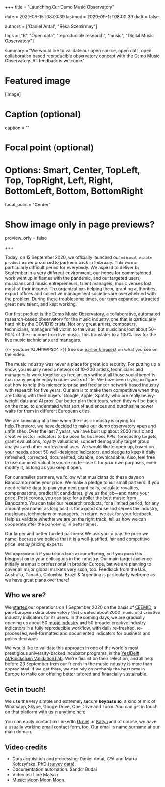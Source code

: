 +++
title = "Launching Our Demo Music Observatory"

date = 2020-09-15T08:00:39
lastmod = 2020-09-15T08:00:39
draft = false

authors = ["Daniel Antal", "Réka Szentirmay"]

tags = ["R", "Open data", "reproducible research", "music", "Digital Music Observatory"]

summary = "We would like to validate our open source, open data, open collaboration based reproducible observatory concept with the Demo Music Observatory. All feedback is welcome."

# Featured image
[image]
  # Caption (optional)
  caption = ""

  # Focal point (optional)
  # Options: Smart, Center, TopLeft, Top, TopRight, Left, Right, BottomLeft, Bottom, BottomRight
  focal_point = "Center"

  # Show image only in page previews?
  preview_only = false

+++

Today, on 15 September 2020, we officially launched our `minimal viable product` as we promised to partners back in February. This was a particularly difficult period for everybody. We aspired to deliver by September in a very different environment, our hopes for commissioned work went up in flames with the pandemic, and our targeted users, musicians and music entrepreneurs, talent managers, music venues lost most of their income. The organizations helping them, granting authorities, export offices and collective management societies are overwhelmed with the problem. During these troublesome times, our team expanded, attracted great new talent, and kept working.

Our first product is the [Demo Music Observatory](https://music.dataobservatory.eu/), a collaborative, automated research-based [observatory](https://dataobservatory.eu/faq/observatories/) for the music industry, one that is particularly hard hit by the COVID19 crisis. Not only great artists, composers, technicians, managers fell victim to the virus, but musicians lost about 50–90% of their income from live music. This translates to a 100% loss for the live music technicians and managers.

{{< youtube fQJHflWPS34 >}}
See our [earlier blogpost](https://dataobservatory.eu/post/2020-09-11-creating-automated-observatory/) on what you see on the video.

The music industry was never a place for great job security. For putting up a show, you usually need a network of 10–200 artists, technicians and managers to work together as freelancers without all those social benefits that many people enjoy in other walks of life. We have been trying to figure out how to help this microenterprise and freelancer-network based industry with research for five years. Our aim is to make them competitive when they are talking with their buyers: Google, Apple, Spotify, who are really heavy-weight data and AI pros. Our better plan their tours, when they will be back on the road, to understand what sort of audiences and purchasing power waits for them in different European cities.

We are launching at a time when the music industry is crying for help.Therefore, we have decided to make our demo observatory open and unfinished. Over the last 7 years, we have built up about 2000 music and creative sector indicators to be used for business KPIs, forecasting targets, grant evaluations, royalty valuations, concert demography target group analysis and other professional uses. We would like to open up, based on your needs, about 50 well-designed indicators, and pledge to keep it daily refreshed, corrected, documented, citaable, downloadable. Also, feel free to use our most valuable source code—use it for your own purposes, even modify it, as long as you keep it open.

For our smaller partners, we follow what musicians do these days on Bandcamp: name your price. We make a pledge to our small partners: if you need reliable data to plan your next grant calls, calculate royalties, compensations, predict hit candidates, give us the job—and name your price. Post-corona, you can take for a dollar the best music from Bandcamp. You can take our research products, for a limited period, for any amount you name, as long as  it is for a good cause and serves the industry, musicians, technicians or managers. In return, we ask for your feedback. Help us validate whether we are on the right track, tell us how we can cooperate after the pandemic, in better times.

Our larger and better funded partners? We ask you to pay the price we name, because we believe that it is a well-justified, fair and competitive price, set by pricing experts.

We appreciate it if you take a look at our offering, or if you pass this blogpost on to your colleagues in the industry.  Our main target audience initially are music professional in broader Europe, but we are planning to cover all major global markets very soon, too. Feedback from the U.S., Australia, Canada, Colombia, Brazil & Argentina is particularly welcome as we have great plans over there!

## Who we are?

We [started](https://dataobservatory.eu/post/2020-08-24-start-up/) our operations on 1 September 2020 on the basis of [CEEMID](http://documentation.ceemid.eu/), a pan-European data observatory that created about 2000 music and creative industry indicators for its users. In the coming days, we are gradually opening up about 50 [music industry](https://music.dataobservatory.eu/) and 50 broader creative industry indicators in a fully reproducible workflow, with daily re-freshed, re-processed, well-formatted and documented indicators for business and policy decisions.

We would like to validate this approach in one of the world's most prestigious university-backed incubator programs, in the [Yes!Delft AI/Blockchain Validation Lab](https://www.yesdelft.com/yes-programs/ai-blockchain-validation-lab/). We're finalist on their selection, and all help before 23 September from our friends in the music industry is more than appreciated. If we get there, we can rely on probably the best pros in Europe to make our offering better tailored and financially sustainable. 

## Get in touch!

We use the very simple and extremely secure **keybase.io**, a kind of mix of Whatsapp, Skype, Google Drive, One Drive and zoom. You can get in touch on that platform with us in anytime [here](https://keybase.io/team/reprexcommunity).

You can easily contact on LinkedIn [Daniel](https://www.linkedin.com/in/antaldaniel/) or [Kátya](https://www.linkedin.com/in/k%C3%A1tya-nagy-a9447730/) and of course, we have a usually working [email contact form](https://dataobservatory.eu/#about), too. Our email is name.surname at our main domain. 

## Video credits

- Data acquisition and processing: Daniel Antal, CFA and Marta Kołczyńska, PhD ([survey data](https://music.dataobservatory.eu/economy.html#demand)). 
- Documentation automation: Sandor Budai
- Video art: Line Matson
- Music: [Moon Moon Moon](https://www.youtube.com/moonmoonmoon).
